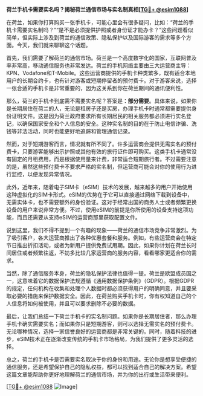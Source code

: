 **荷兰手机卡需要实名吗？揭秘荷兰通信市场与实名制真相[[TG💪+ @esim1088](https://t.me/s/esim1088)]**

在荷兰，如果你打算购买一张手机卡，可能心里会有很多疑问，比如：“荷兰的手机卡需要实名制吗？”“是不是必须提供护照或者身份证才能办卡？”这些问题看似简单，但实际上涉及到荷兰的通信政策、隐私保护以及国际游客的需求等多个方面。今天，我们就来聊聊这个话题。

首先，我们需要了解荷兰的通信市场。荷兰是一个高度数字化的国家，互联网普及率非常高，移动通信服务也非常发达。荷兰的手机网络主要由三大运营商主导：KPN、Vodafone和T-Mobile。这些运营商提供的手机卡种类繁多，既有适合本地用户的长期合约卡，也有针对游客或短期停留者的预付费卡。对于游客来说，选择一张合适的手机卡是非常重要的，因为这关系到你在荷兰期间的通讯便利性。

那么，荷兰的手机卡到底需不需要实名呢？答案是：**部分需要**。具体来说，如果你是长期居住在荷兰的人，无论是租房子还是买房，办理手机卡时通常都需要提供身份证明文件。这是因为荷兰政府要求所有长期居民的相关服务都必须进行实名登记，以确保国家安全和个人信息的安全。这种实名制的目的在于防止电信诈骗、洗钱等非法活动，同时也能更好地追踪和管理通信记录。

然而，对于短期游客而言，情况就有所不同了。许多运营商会提供无需实名的预付费卡，只要游客能够出示护照或其他有效的旅行证件即可购买。这类手机卡通常没有固定的月租费用，而是根据使用量来计费，非常适合短期旅行者。不过需要注意的是，虽然这些预付费卡不要求严格的实名制，但运营商可能会对你的使用行为进行监控，以便发现异常情况。

此外，近年来，随着电子SIM卡（eSIM）技术的发展，越来越多的用户开始使用这种虚拟化的SIM卡形式。eSIM的优势在于它可以直接通过网络下载到设备中，无需实体卡，也不需要额外的身份验证。这对于经常出国的商务人士或者频繁更换设备的用户来说非常方便。不过，使用eSIM的前提是你所使用的设备支持这项功能，而且还需要从支持eSIM的运营商那里获取配置文件。

说到这里，我们不得不提到一个有趣的现象——荷兰的通信市场竞争非常激烈。为了吸引客户，各大运营商推出了各种优惠套餐和服务。例如，有些运营商会在特定节日推出折扣活动，或者为新用户提供免费试用期。因此，如果你计划在荷兰长时间居住或者频繁往返，不妨多比较几家运营商的服务内容，看看哪家更适合你的需求。

当然，除了通信服务本身，荷兰的隐私保护法律也值得一提。荷兰是欧盟成员国之一，这意味着它的数据保护法规遵循《通用数据保护条例》（GDPR）。根据GDPR的规定，任何机构在收集和处理个人数据时都必须获得用户的明确同意，并且要采取必要的措施来保护数据安全。因此，在荷兰购买手机卡时，你有权知道自己的个人信息将如何被使用，并且可以要求删除不必要的数据。

最后，让我们总结一下荷兰手机卡的实名制问题。如果你是长期居住者，那么办理手机卡确实需要实名；而如果你只是短期游客，则可以选择无需实名的预付费卡。无论哪种情况，选择一家信誉良好的运营商都是非常关键的。同时，随着科技的进步，eSIM技术正在逐渐改变传统的手机卡市场格局，为我们提供了更多灵活的选择。

总之，荷兰的手机卡是否需要实名取决于你的身份和用途。无论你是想享受便捷的通信服务，还是希望保护自己的隐私权益，都可以找到适合自己的解决方案。希望这篇文章能帮助你更好地理解荷兰的通信市场，并为你的出行或生活带来便利。

[[TG💪+ @esim1088](https://t.me/s/esim1088) ![Image](https://i.postimg.cc/4NQfJmqS/Snipaste-2025-05-13-00-14-12.png)]